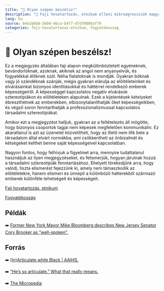 ```yaml
---
title: "🚫 Olyan szépen beszélsz!"
description: "🚫 Faji hovatartozás, etnikum elleni mikroagressziók magyarázata, háttere, javaslatok."
lang: hu
source: 0eb1b6b0-560d-4bca-b4f7-d7d70806af79
categories: faji-hovatartozas-etnikum, fogyatekossag
---
```


<div class="wiki-content agression-title">

# 🚫 Olyan szépen beszélsz!

Ez a megjegyzés általában faji alapon megkülönböztetett egyéneknek, bevándorlóknak, azoknak, akiknek az angol nem anyanyelvük, és fogyatékkal élőknek szól. Néha fiataloknak is mondják. Gyakran bóknak vagy jó szándéknak szánják, mégis gyakran elárulja az előítéleteinket és elvárásainkat bizonyos identitásokkal és háttérrel rendelkező emberek képességeiről. A képességgel kapcsolatos negatív elvárások sztereotípiákon és előítéleteken alapulnak. Ezek a kijelentések kételyeket ébreszthetnek az emberekben, elbizonytalaníthatják őket képességeikben, és végső soron fenntarthatják a professzionalizmussal kapcsolatos társadalmi sztereotípiákat.

Amikor ezt a megjegyzést halljuk, gyakran az a feltételezés áll mögötte, hogy bizonyos csoportok tagjai nem képesek megfelelően kommunikálni. Ez akaratlanul is azt az üzenetet közvetítheti, hogy az illető nem illik bele a társadalom által elvárt normákba, ami csökkentheti az önbizalmát és kétségeket kelthet benne saját képességeivel kapcsolatban.

Nagyon fontos, hogy felhívjuk a figyelmet arra, mennyire tudattalanul használjuk az ilyen megjegyzéseket, és felismerjük, hogyan járulnak hozzá a társadalmi sztereotípiák fenntartásához. Ehelyett törekedjünk arra, hogy valódi, tiszta elismerést fejezzünk ki, amely nem támaszkodik az előítéletekre, hanem elismeri és ünnepli a különböző hátterekből származó emberek különféle tehetségeit és képességeit.


<div class="categories">

[Faji hovatartozás, etnikum](/#/entry?id=faji-hovatartozas-etnikum)

[Fogyatékosság](/#/entry?id=fogyatekossag)

</div>


## Példák

➡️ [Former New York Mayor Mike Bloomberg describes New Jersey Senator Cory Brooker as “well-spoken”.](https://www.cbsnews.com/news/mike-bloomberg-apologizes-for-calling-cory-booker-well-spoken/)

## Forrás

➡️ [(In)Articulate while Black | AAIHS.](https://www.theroot.com/he-s-so-articulate-what-that-really-means-1790874985)

➡️ [“He’s so articulate.” What that really means.](https://www.aaihs.org/inarticulate-while-black/)

➡️ [The Micropedia](https://www.themicropedia.org/)


</div>
